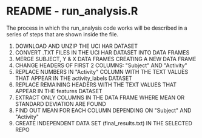README - run_analysis.R
=======================

The process in which the run_analysis code works will be described in a series of steps that are shown inside the file.
1. DOWNLOAD AND UNZIP THE UCI HAR DATASET
2. CONVERT .TXT FILES IN THE UCI HAR DATASET INTO DATA FRAMES
3. MERGE SUBJECT, Y & X DATA FRAMES CREATING A NEW DATA FRAME
4. CHANGE HEADERS OF FIRST 2 COLUMNS: "Subject" AND "Activity"
5. REPLACE NUMBERS IN "Activity" COLUMN WITH THE TEXT VALUES THAT APPEAR IN THE activity_labels DATASET
6. REPLACE REMAINING HEADERS WITH THE TEXT VALUES THAT APPEAR IN THE features DATASET
7. EXTRACT ONLY COLUMNS IN THE DATA FRAME WHERE MEAN OR STANDARD DEVIATION ARE FOUND
8. FIND OUT MEAN FOR EACH COLUMN DEPENDING ON "Subject" AND "Activity"
9. CREATE INDEPENDENT DATA SET (final_results.txt) IN THE SELECTED REPO